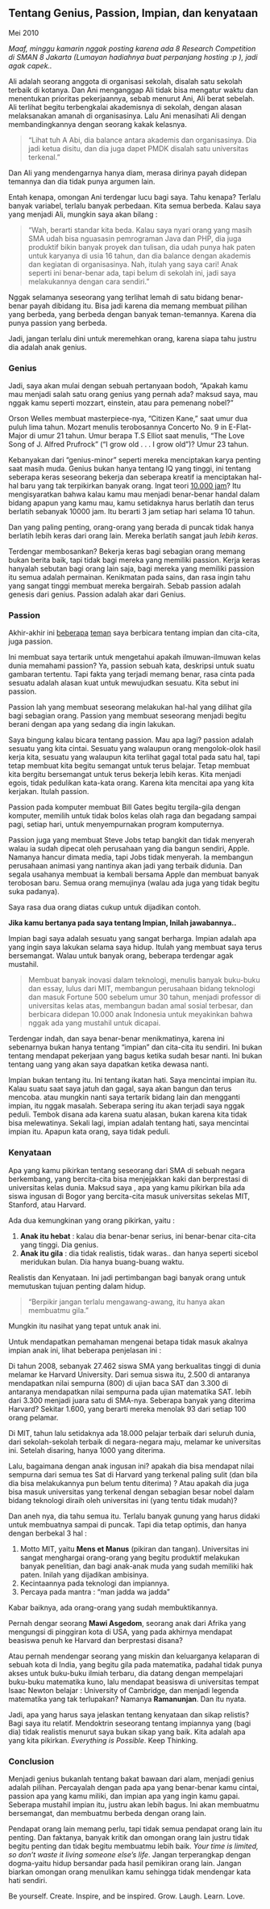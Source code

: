 ## Tentang Genius, Passion, Impian, dan kenyataan

Mei 2010

*Maaf, minggu kamarin nggak posting karena ada 8 Research Competition di SMAN 8 Jakarta (Lumayan hadiahnya buat perpanjang hosting :p ), jadi agak capek..*

Ali adalah seorang anggota di organisasi sekolah, disalah satu sekolah terbaik di kotanya. Dan Ani menganggap Ali tidak bisa mengatur waktu dan menentukan prioritas pekerjaannya, sebab menurut Ani, Ali berat sebelah. Ali terlihat begitu terbengkalai akademisnya di sekolah, dengan alasan melaksanakan amanah di organisasinya. Lalu Ani menasihati Ali dengan membandingkannya dengan seorang kakak kelasnya.

> “Lihat tuh A Abi, dia balance antara akademis dan organisasinya. Dia jadi ketua disitu, dan dia juga dapet PMDK disalah satu universitas terkenal.”

Dan Ali yang mendengarnya hanya diam, merasa dirinya payah didepan temannya dan dia tidak punya argumen lain.

Entah kenapa, omongan Ani terdengar lucu bagi saya. Tahu kenapa? Terlalu banyak variabel, terlalu banyak perbedaan. Kita semua berbeda. Kalau saya yang menjadi Ali, mungkin saya akan bilang :

> “Wah, berarti standar kita beda. Kalau saya nyari orang yang masih SMA udah bisa nguasasin pemrograman Java dan PHP, dia juga produktif bikin banyak proyek dan tulisan, dia udah punya hak paten untuk karyanya di usia 16 tahun, dan dia balance dengan akademis dan kegiatan di organisasinya. Nah, itulah yang saya cari! Anak seperti ini benar-benar ada, tapi belum di sekolah ini, jadi saya melakukannya dengan cara sendiri.”

Nggak selamanya seseorang yang terlihat lemah di satu bidang benar-benar payah dibidang itu. Bisa jadi karena dia memang membuat pilihan yang berbeda, yang berbeda dengan banyak teman-temannya. Karena dia punya passion yang berbeda.

Jadi, jangan terlalu dini untuk meremehkan orang, karena siapa tahu justru dia adalah anak genius.

### Genius

Jadi, saya akan mulai dengan sebuah pertanyaan bodoh, “Apakah kamu mau menjadi salah satu orang genius yang pernah ada? maksud saya, mau nggak kamu seperti mozzart, einstein, atau para pemenang nobel?”

Orson Welles membuat masterpiece-nya, “Citizen Kane,” saat umur dua puluh lima tahun. Mozart menulis terobosannya Concerto No. 9 in E-Flat-Major di umur 21 tahun. Umur berapa T.S Elliot saat menulis, “The Love Song of J. Alfred Prufrock” (“I grow old . . . I grow old”)? Umur 23 tahun.

Kebanyakan dari “genius-minor” seperti mereka menciptakan karya penting saat masih muda. Genius bukan hanya tentang IQ yang tinggi, ini tentang seberapa keras seseorang bekerja dan seberapa kreatif ia menciptakan hal-hal baru yang tak terpikirkan banyak orang. Ingat teori [10.000 jam](http://www.gladwell.com/outliers/outliers_excerpt1.html)? Itu mengisyaratkan bahwa kalau kamu mau menjadi benar-benar handal dalam bidang apapun yang kamu mau, kamu setidaknya harus berlatih dan terus berlatih sebanyak 10000 jam. Itu berarti 3 jam setiap hari selama 10 tahun.

Dan yang paling penting, orang-orang yang berada di puncak tidak hanya berlatih lebih keras dari orang lain. Mereka berlatih sangat jauh *lebih keras*.

Terdengar membosankan? Bekerja keras bagi sebagian orang memang bukan berita baik, tapi tidak bagi mereka yang memiliki passion. Kerja keras hanyalah sebutan bagi orang lain saja, bagi mereka yang memiliki passion itu semua adalah permainan. Kenikmatan pada sains, dan rasa ingin tahu yang sangat tinggi membuat mereka bergairah. Sebab passion adalah genesis dari genius. Passion adalah akar dari Genius.

### Passion

Akhir-akhir ini [beberapa](http://inozzer.wordpress.com/2010/05/07/unlimited-passion/) [teman](http://ahmadhuseinalkaff.wordpress.com/2010/05/03/oxford-medical-science/) saya berbicara tentang impian dan cita-cita, juga passion.

Ini membuat saya tertarik untuk mengetahui apakah ilmuwan-ilmuwan kelas dunia memahami passion? Ya, passion sebuah kata, deskripsi untuk suatu gambaran tertentu. Tapi fakta yang terjadi memang benar, rasa cinta pada sesuatu adalah alasan kuat untuk mewujudkan sesuatu. Kita sebut ini passion.

Passion lah yang membuat seseorang melakukan hal-hal yang dilihat gila bagi sebagian orang. Passion yang membuat seseorang menjadi begitu berani dengan apa yang sedang dia ingin lakukan.

Saya bingung kalau bicara tentang passion. Mau apa lagi? passion adalah sesuatu yang kita cintai. Sesuatu yang walaupun orang mengolok-olok hasil kerja kita, sesuatu yang walaupun kita terlihat gagal total pada satu hal, tapi tetap membuat kita begitu semangat untuk terus belajar. Tetap membuat kita bergitu bersemangat untuk terus bekerja lebih keras. Kita menjadi egois, tidak pedulikan kata-kata orang. Karena kita mencitai apa yang kita kerjakan. Itulah passion.

Passion pada komputer membuat Bill Gates begitu tergila-gila dengan komputer, memilih untuk tidak bolos kelas olah raga dan begadang sampai pagi, setiap hari, untuk menyempurnakan program komputernya.

Passion juga yang membuat Steve Jobs tetap bangkit dan tidak menyerah walau ia sudah dipecat oleh perusahaan yang dia bangun sendiri, Apple. Namanya hancur dimata media, tapi Jobs tidak menyerah. Ia membangun perusahaan animasi yang nantinya akan jadi yang terbaik didunia. Dan segala usahanya membuat ia kembali bersama Apple dan membuat banyak terobosan baru. Semua orang memujinya (walau ada juga yang tidak begitu suka padanya).

Saya rasa dua orang diatas cukup untuk dijadikan contoh.

**Jika kamu bertanya pada saya tentang Impian, Inilah jawabannya..**

Impian bagi saya adalah sesuatu yang sangat berharga. Impian adalah apa yang ingin saya lakukan selama saya hidup. Itulah yang membuat saya terus bersemangat. Walau untuk banyak orang, beberapa terdengar agak mustahil.

> Membuat banyak inovasi dalam teknologi, menulis banyak buku-buku dan essay, lulus dari MIT, membangun perusahaan bidang teknologi dan masuk Fortune 500 sebelum umur 30 tahun, menjadi professor di universitas kelas atas, membangun badan amal sosial terbesar, dan berbicara didepan 10.000 anak Indonesia untuk meyakinkan bahwa nggak ada yang mustahil untuk dicapai.

Terdengar indah, dan saya benar-benar menikmatinya, karena ini sebenarnya bukan hanya tentang “impian” dan cita-cita itu sendiri. Ini bukan tentang mendapat pekerjaan yang bagus ketika sudah besar nanti. Ini bukan tentang uang yang akan saya dapatkan ketika dewasa nanti.

Impian bukan tentang itu. Ini tentang ikatan hati. Saya mencintai impian itu. Kalau suatu saat saya jatuh dan gagal, saya akan bangun dan terus mencoba. atau mungkin nanti saya tertarik bidang lain dan mengganti impian, itu nggak masalah. Seberapa sering itu akan terjadi saya nggak peduli. Tembok disana ada karena suatu alasan, bukan karena kita tidak bisa melewatinya. Sekali lagi, impian adalah tentang hati, saya mencintai impian itu. Apapun kata orang, saya tidak peduli.

### Kenyataan

Apa yang kamu pikirkan tentang seseorang dari SMA di sebuah negara berkembang, yang bercita-cita bisa menjejakkan kaki dan berprestasi di universitas kelas dunia. Maksud saya , apa yang kamu pikirkan bila ada siswa ingusan di Bogor yang bercita-cita masuk universitas sekelas MIT, Stanford, atau Harvard.

Ada dua kemungkinan yang orang pikirkan, yaitu :

1. **Anak itu hebat** : kalau dia benar-benar serius, ini benar-benar cita-cita yang tinggi. Dia genius.
2. **Anak itu gila** : dia tidak realistis, tidak waras.. dan hanya seperti sicebol meridukan bulan. Dia hanya buang-buang waktu.

Realistis dan Kenyataan. Ini jadi pertimbangan bagi banyak orang untuk memutuskan tujuan penting dalam hidup.

> “Berpikir jangan terlalu mengawang-awang, itu hanya akan membuatmu gila.”

Mungkin itu nasihat yang tepat untuk anak ini.

Untuk mendapatkan pemahaman mengenai betapa tidak masuk akalnya impian anak ini, lihat beberapa penjelasan ini :

Di tahun 2008, sebanyak 27.462 siswa SMA yang berkualitas tinggi di dunia melamar ke Harvard University. Dari semua siswa itu, 2.500 di antaranya mendapatkan nilai sempurna (800) di ujian baca SAT dan 3.300 di antaranya mendapatkan nilai sempurna pada ujian matematika SAT. lebih dari 3.300 menjadi juara satu di SMA-nya. Seberapa banyak yang diterima Harvard? Sekitar 1.600, yang berarti mereka menolak 93 dari setiap 100 orang pelamar.

Di MIT, tahun lalu setidaknya ada 18.000 pelajar terbaik dari seluruh dunia, dari sekolah-sekolah terbaik di negara-negara maju, melamar ke universitas ini. Setelah disaring, hanya 1000 yang diterima.

Lalu, bagaimana dengan anak ingusan ini? apakah dia bisa mendapat nilai sempurna dari semua tes Sat di Harvard yang terkenal paling sulit (dan bila dia bisa melakukannya pun belum tentu diterima) ? Atau apakah dia juga bisa masuk universitas yang terkenal dengan sebagian besar nobel dalam bidang teknologi diraih oleh universitas ini (yang tentu tidak mudah)?

Dan aneh nya, dia tahu semua itu. Terlalu banyak gunung yang harus didaki untuk membuatnya sampai di puncak. Tapi dia tetap optimis, dan hanya dengan berbekal 3 hal :

1. Motto MIT, yaitu **Mens et Manus** (pikiran dan tangan). Universitas ini sangat menghargai orang-orang yang begitu produktif melakukan banyak penelitian, dan bagi anak-anak muda yang sudah memiliki hak paten. Inilah yang dijadikan ambisinya.
2. Kecintaannya pada teknologi dan impiannya.
3. Percaya pada mantra : “man jadda wa jadda”

Kabar baiknya, ada orang-orang yang sudah membuktikannya.

Pernah dengar seorang **Mawi Asgedom**, seorang anak dari Afrika yang mengungsi di pinggiran kota di USA, yang pada akhirnya mendapat beasiswa penuh ke Harvard dan berprestasi disana?

Atau pernah mendengar seorang yang miskin dan keluarganya kelaparan di sebuah kota di India, yang begitu gila pada matematika, padahal tidak punya akses untuk buku-buku ilmiah terbaru, dia datang dengan mempelajari buku-buku matematika kuno, lalu mendapat beasiswa di universitas tempat Isaac Newton belajar : University of Cambridge, dan menjadi legenda matematika yang tak terlupakan? Namanya **Ramanunjan**. Dan itu nyata.

Jadi, apa yang harus saya jelaskan tentang kenyataan dan sikap relistis? Bagi saya itu relatif. Mendoktrin seseorang tentang impiannya yang (bagi dia) tidak realistis menurut saya bukan sikap yang baik. Kita adalah apa yang kita pikirkan. *Everything is Possible*. Keep Thinking.

### Conclusion

Menjadi genius bukanlah tentang bakat bawaan dari alam, menjadi genius adalah pilihan. Percayalah dengan pada apa yang benar-benar kamu cintai, passion apa yang kamu miliki, dan impian apa yang ingin kamu gapai. Seberapa mustahil impian itu, justru akan lebih bagus. Ini akan membuatmu bersemangat, dan membuatmu berbeda dengan orang lain.

Pendapat orang lain memang perlu, tapi tidak semua pendapat orang lain itu penting. Dan faktanya, banyak kritik dan omongan orang lain justru tidak begitu penting dan tidak begitu membuatmu lebih baik. *Your time is limited, so don’t waste it living someone else’s life*. Jangan terperangkap dengan dogma-yaitu hidup bersandar pada hasil pemikiran orang lain. Jangan biarkan omongan orang menulikan kamu sehingga tidak mendengar kata hati sendiri.

Be yourself. Create. Inspire, and be inspired. Grow. Laugh. Learn. Love.